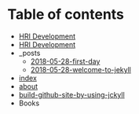 # Table of contents

* [HRI Development](README.md)
* [HRI Development](docs.md)
* \_posts
  * [2018-05-28-first-day](_posts/2018-05-28-first-day.md)
  * [2018-05-28-welcome-to-jekyll](_posts/2018-05-28-welcome-to-jekyll.md)
* [index](index.md)
* [about](about.md)
* [build-github-site-by-using-jckyll](build-github-site-by-using-jckyll.md)
* Books

